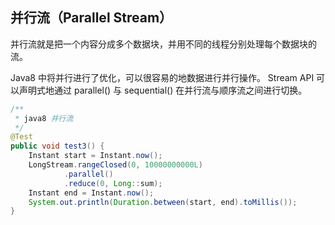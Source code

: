 ## 并行流（Parallel Stream）

并行流就是把一个内容分成多个数据块，并用不同的线程分别处理每个数据块的流。

Java8 中将并行进行了优化，可以很容易的地数据进行并行操作。 Stream API 可以声明式地通过 parallel() 与 sequential() 在并行流与顺序流之间进行切换。

```java
/**
 * java8 并行流
 */
@Test
public void test3() {
    Instant start = Instant.now();
    LongStream.rangeClosed(0, 10000000000L)
            .parallel()
            .reduce(0, Long::sum);
    Instant end = Instant.now();
    System.out.println(Duration.between(start, end).toMillis());
}
```
